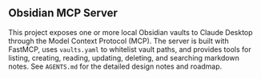 ## Obsidian MCP Server

This project exposes one or more local Obsidian vaults to Claude Desktop through the Model Context Protocol (MCP). The server is built with FastMCP, uses `vaults.yaml` to whitelist vault paths, and provides tools for listing, creating, reading, updating, deleting, and searching markdown notes. See `AGENTS.md` for the detailed design notes and roadmap.
